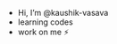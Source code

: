 -  Hi, I’m @kaushik-vasava
- learning codes
- work on me ⚡
<!---
kaushik-vasava/kaushik-vasava is a ✨ special ✨ repository because its `README.md` (this file) appears on your GitHub profile.
You can click the Preview link to take a look at your changes.
--->
